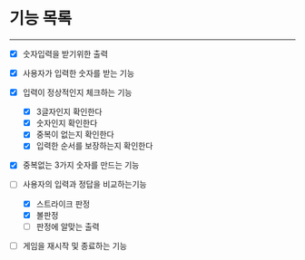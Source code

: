 # 기능 목록

---
- [x] 숫자입력을 받기위한 출력
- [x] 사용자가 입력한 숫자를 받는 기능
- [x] 입력이 정상적인지 체크하는 기능
  - [x] 3글자인지 확인한다
  - [x] 숫자인지 확인한다
  - [x] 중복이 없는지 확인한다
  - [x] 입력한 순서를 보장하는지 확인한다
- [x] 중복없는 3가지 숫자를 만드는 기능
- [ ] 사용자의 입력과 정답을 비교하는기능
  - [x] 스트라이크 판정
  - [x] 볼판정
  - [ ] 판정에 알맞는 출력
- [ ] 게임을 재시작 및 종료하는 기능

